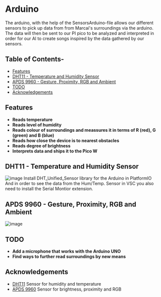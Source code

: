 # Arduino
The arduino, with the help of the SensorsArduino-file allows our different sensors to pick up data from from Marcai's surroundings via the arduino. 
The data will then be sent to our PI pico to be analyzed and interpreted in order for our AI to create songs inspired by the data gathered 
by our sensors.

## Table of Contents- 
- <u>[Features](#features)</u>
- <u>[DHT11 - Temperature and Humidity Sensor](#DHT11---Temperature-and-Humidity-Sensor)</u>
- <u>[APDS 9960 - Gesture, Proximity, RGB and Ambient](#APDS-9960---Gesture,--Proximity,-RGB-and-Ambient)</u>
- <u>[TODO](#TODO)</u>
- <u>[Acknowledgements](#Acknowledgements)</u>

## Features
- **Reads temperature** 
- **Reads level of humidity**
- **Reads colour of surroundings and meassures it in terms of R (red), G (green) and B (blue)**
- **Reads how close the device is to nearest obstacles**
- **Reads degree of brightness**
- **Interprets data and ships it to the Pico W**

## DHT11 - Temperature and Humidity Sensor
![image](https://github.com/ChasVasastan/SensorsArduino/assets/90247610/ff886cdf-08a3-4ff9-8850-492c6f330fd2)
Install DHT_Unified_Sensor library for the Arduino in PlatformIO 
And in order to see the data from the Hum/Temp. Sensor in VSC you also need to install the Serial Montior extension.

## APDS 9960 - Gesture, Proximity, RGB and Ambient
![image](https://github.com/ChasVasastan/SensorsArduino/assets/90247610/bf7ba742-1b05-4729-b156-98e1330615df)

## TODO
- **Add a microphone that works with the Arduino UNO**
- **Find ways to further read surroundings by new means**

## Acknowledgements
- [DHT11](https://learn.adafruit.com/dht/overview) Sensor for humidity and temperature
- [APDS 9960](https://www.adafruit.com/product/3595) Sensor for brightness, proximity and RGB

